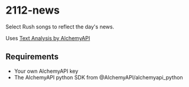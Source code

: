 2112-news
=========

Select Rush songs to reflect the day's news.

Uses [Text Analysis by AlchemyAPI](http://www.alchemyapi.com/)

Requirements
------------
* Your own AlchemyAPI key
* The AlchemyAPI python SDK from @AlchemyAPI/alchemyapi_python
